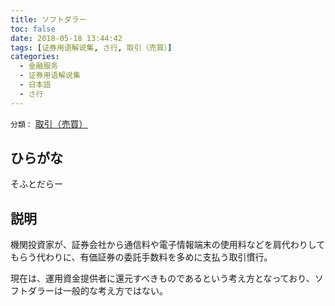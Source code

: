```yaml
---
title: ソフトダラー
toc: false
date: 2018-05-18 13:44:42
tags: [证券用语解说集, さ行, 取引（売買）]
categories:
  - 金融服务
  - 证券用语解说集
  - 日本語
  - さ行
---
```


`分類：` [取引（売買）](/tags/取引（売買）/)

## ひらがな

そふとだらー

## 説明

機関投資家が、証券会社から通信料や電子情報端末の使用料などを肩代わりしてもらう代わりに、有価証券の委託手数料を多めに支払う取引慣行。

現在は、運用資金提供者に還元すべきものであるという考え方となっており、ソフトダラーは一般的な考え方ではない。
